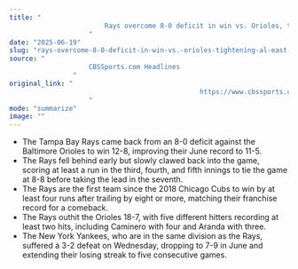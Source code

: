 ```yaml
---
title: "
                        Rays overcome 8-0 deficit in win vs. Orioles, tightening AL East race as Yankees suffer fifth straight loss
                    "
date: "2025-06-19"
slug: "rays-overcome-8-0-deficit-in-win-vs.-orioles-tightening-al-east-race-as-yankees-suffer-fifth-straight-loss"
source: "
                    CBSSports.com Headlines
                "
original_link: "
                                                https://www.cbssports.com/mlb/news/rays-overcome-8-0-deficit-in-win-vs-orioles-tightening-al-east-race-as-yankees-suffer-fifth-straight-loss/
                    "
mode: "summarize"
image: ""
---
```


- The Tampa Bay Rays came back from an 8-0 deficit against the Baltimore Orioles to win 12-8, improving their June record to 11-5.
- The Rays fell behind early but slowly clawed back into the game, scoring at least a run in the third, fourth, and fifth innings to tie the game at 8-8 before taking the lead in the seventh.
- The Rays are the first team since the 2018 Chicago Cubs to win by at least four runs after trailing by eight or more, matching their franchise record for a comeback.
- The Rays outhit the Orioles 18-7, with five different hitters recording at least two hits, including Caminero with four and Aranda with three.
- The New York Yankees, who are in the same division as the Rays, suffered a 3-2 defeat on Wednesday, dropping to 7-9 in June and extending their losing streak to five consecutive games.